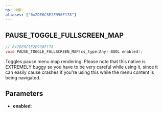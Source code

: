 ```yaml
---
ns: HUD
aliases: ["0x2DE6C5E2E996F178"]
---
```

## PAUSE_TOGGLE_FULLSCREEN_MAP

```c
// 0x2DE6C5E2E996F178
void PAUSE_TOGGLE_FULLSCREEN_MAP(cs_type(Any) BOOL enabled);
```

Toggles pause menu map rendering. Please note that this native is EXTREMELY buggy so you have to be very careful while using it, since it can easily cause crashes if you're using this while the menu content is being navigated.

## Parameters
* **enabled**: 

